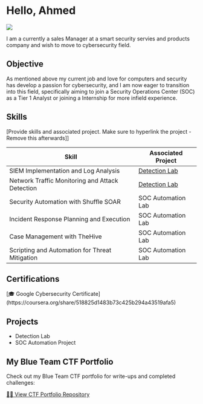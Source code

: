 # Hello, Ahmed
<a href="https://www.linkedin.com/in/ahmad-rezwan-9688051a5/"> <img src="https://img.shields.io/badge/-LinkedIn-0072b1?&style=for-the-badge&logo=linkedin&logoColor=white" /> </a>

I am a currently a sales Manager at a smart security servies and products company and wish to move to cybersecurity field. 
 
## Objective

As mentioned above my current job and love for computers and security has develop a passion for cybersecurity, and I am now eager to transition into this field, specifically aiming to join a Security Operations Center (SOC) as a Tier 1 Analyst or joining a Internship for more infield experience. 

## Skills
[Provide skills and associated project. Make sure to hyperlink the project - Remove this afterwards]]

| Skill                                         | Associated Project         |
|-----------------------------------------------|----------------------------|
| SIEM Implementation and Log Analysis          | <a href="https://google.com">Detection Lab</a>|
| Network Traffic Monitoring and Attack Detection | <a href="https://google.com">Detection Lab</a>|
| Security Automation with Shuffle SOAR         | SOC Automation Lab|
| Incident Response Planning and Execution      | SOC Automation Lab|
| Case Management with TheHive                  | SOC Automation Lab|
| Scripting and Automation for Threat Mitigation | SOC Automation Lab|

## Certifications
<div>
[🎓 Google Cybersecurity Certificate](https://coursera.org/share/518825d1483b73c425b294a43519afa5)
</div>

## Projects
- Detection Lab
- SOC Automation Project

## My Blue Team CTF Portfolio

Check out my Blue Team CTF portfolio for write-ups and completed challenges:

[🕵️‍♂️ View CTF Portfolio Repository](https://github.com/Blaacket/CTFS.md)

